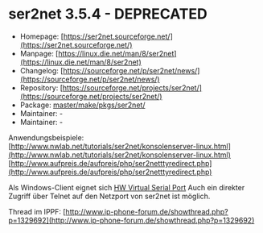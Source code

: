# ser2net 3.5.4 - DEPRECATED
 - Homepage: [https://ser2net.sourceforge.net/](https://ser2net.sourceforge.net/)
 - Manpage: [https://linux.die.net/man/8/ser2net](https://linux.die.net/man/8/ser2net)
 - Changelog: [https://sourceforge.net/p/ser2net/news/](https://sourceforge.net/p/ser2net/news/)
 - Repository: [https://sourceforge.net/projects/ser2net/](https://sourceforge.net/projects/ser2net/)
 - Package: [master/make/pkgs/ser2net/](https://github.com/Freetz-NG/freetz-ng/tree/master/make/pkgs/ser2net/)
 - Maintainer: -
 - Maintainer: -

Anwendungsbeispiele:
[http://www.nwlab.net/tutorials/ser2net/konsolenserver-linux.html](http://www.nwlab.net/tutorials/ser2net/konsolenserver-linux.html)
[http://www.aufpreis.de/aufpreis/php/ser2netttyredirect.php](http://www.aufpreis.de/aufpreis/php/ser2netttyredirect.php)

Als Windows-Client eignet sich [HW Virtual Serial
Port](http://www.hw-group.com/products/hw_vsp/index_de.html)
Auch ein direkter Zugriff über Telnet auf den Netzport von ser2net ist
möglich.

Thread im IPPF:
[http://www.ip-phone-forum.de/showthread.php?p=1329692](http://www.ip-phone-forum.de/showthread.php?p=1329692)

